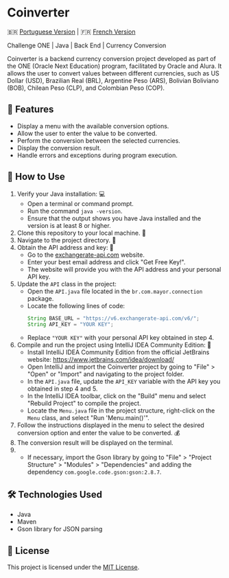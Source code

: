 # Coinverter 

🇧🇷 [Portuguese Version](README-PT.md)  | 🇫🇷 [French Version](README-FR.md)

Challenge ONE | Java | Back End | Currency Conversion

Coinverter is a backend currency conversion project developed as part of the ONE (Oracle Next Education) program, facilitated by Oracle and Alura. It allows the user to convert values between different currencies, such as US Dollar (USD), Brazilian Real (BRL), Argentine Peso (ARS), Bolivian Boliviano (BOB), Chilean Peso (CLP), and Colombian Peso (COP).

## 🧰 Features

- Display a menu with the available conversion options.
- Allow the user to enter the value to be converted.
- Perform the conversion between the selected currencies.
- Display the conversion result.
- Handle errors and exceptions during program execution.

## 🔧 How to Use

1. Verify your Java installation: 💻
    - Open a terminal or command prompt.
    - Run the command `java -version`.
    - Ensure that the output shows you have Java installed and the version is at least 8 or higher.
2. Clone this repository to your local machine. 📂
3. Navigate to the project directory. 📂
4. Obtain the API address and key: 🔑
    - Go to the [exchangerate-api.com](https://www.exchangerate-api.com/) website.
    - Enter your best email address and click "Get Free Key!".
    - The website will provide you with the API address and your personal API key.
5. Update the `API` class in the project:
    - Open the `API.java` file located in the `br.com.mayor.connection` package.
    - Locate the following lines of code:
      ```java
      String BASE_URL = "https://v6.exchangerate-api.com/v6/";
      String API_KEY = "YOUR KEY";
      ```
    - Replace `"YOUR KEY"` with your personal API key obtained in step 4.
7. Compile and run the project using IntelliJ IDEA Community Edition: 🚀
    - Install IntelliJ IDEA Community Edition from the official JetBrains website: https://www.jetbrains.com/idea/download/
    - Open IntelliJ and import the Coinverter project by going to "File" > "Open" or "Import" and navigating to the project folder.
    - In the `API.java` file, update the `API_KEY` variable with the API key you obtained in step 4 and 5.
    - In the IntelliJ IDEA toolbar, click on the "Build" menu and select "Rebuild Project" to compile the project.
    - Locate the `Menu.java` file in the project structure, right-click on the `Menu` class, and select "Run 'Menu.main()'".
8. Follow the instructions displayed in the menu to select the desired conversion option and enter the value to be converted. 💰
9. The conversion result will be displayed on the terminal.
10. - If necessary, import the Gson library by going to "File" > "Project Structure" > "Modules" > "Dependencies" and adding the dependency `com.google.code.gson:gson:2.8.7`.

## 🛠 Technologies Used

- Java
- Maven
- Gson library for JSON parsing

## 📝 License

This project is licensed under the [MIT License](LICENSE).